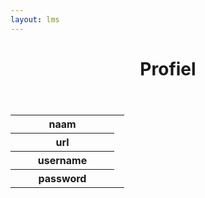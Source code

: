 ```yaml
---
layout: lms
---
```


<header class="full-bleed bg-accent-B">
    <h1>Profiel</h1>
</header>

<table class="styledTable">
    <tbody>
        <tr>
            <th width="150px">naam</th>
            <td id="profileName"></td>
        </tr>
        <tr>
            <th>url</th>
            <td id="profileUrl"></td>
        </tr>
        <tr>
            <th>username</th>
            <td id="profileUsername"></td>
        </tr>
        <tr>
            <th>password</th>
            <td id="profilePassword"></td>
        </tr>
    </tbody>
</table>


<script src="/assets/js/lms-profile.js"></script>
<script>
    firebase.auth().onAuthStateChanged(function (user) {
        FillInProfileData();
    });
</script>